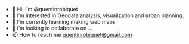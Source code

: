 - 👋 Hi, I’m @quentinrobiquet
- 👀 I’m interested in Geodata analysis, visualization and urban planning.
- 🌱 I’m currently learning making web maps
- 💞️ I’m looking to collaborate on ...
- 📫 How to reach me quentinrobiquet@gmail.com

<!---
quentinrobiquet/quentinrobiquet is a ✨ special ✨ repository because its `README.md` (this file) appears on your GitHub profile.
You can click the Preview link to take a look at your changes.
--->
